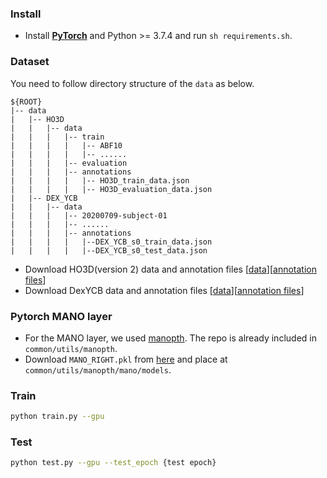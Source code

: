 ### Install
* Install **[PyTorch](https://pytorch.org)** and Python >= 3.7.4 and run `sh requirements.sh`.

### Dataset  
You need to follow directory structure of the `data` as below.  
```  
${ROOT}  
|-- data  
|   |-- HO3D
|   |   |-- data
|   |   |   |-- train
|   |   |   |   |-- ABF10
|   |   |   |   |-- ......
|   |   |   |-- evaluation
|   |   |   |-- annotations
|   |   |   |   |-- HO3D_train_data.json
|   |   |   |   |-- HO3D_evaluation_data.json
|   |-- DEX_YCB
|   |   |-- data
|   |   |   |-- 20200709-subject-01
|   |   |   |-- ......
|   |   |   |-- annotations
|   |   |   |   |--DEX_YCB_s0_train_data.json
|   |   |   |   |--DEX_YCB_s0_test_data.json
``` 
* Download HO3D(version 2) data and annotation files [[data](https://www.tugraz.at/institute/icg/research/team-lepetit/research-projects/hand-object-3d-pose-annotation/)][[annotation files](https://drive.google.com/drive/folders/1pmRpgv38PXvlLOODtoxpTYnIpYTkNV6b?usp=sharing)]
* Download DexYCB data and annotation files [[data](https://dex-ycb.github.io/)][[annotation files](https://drive.google.com/drive/folders/1pmRpgv38PXvlLOODtoxpTYnIpYTkNV6b?usp=sharing)] 

### Pytorch MANO layer
* For the MANO layer, we used [manopth](https://github.com/hassony2/manopth). The repo is already included in `common/utils/manopth`.
* Download `MANO_RIGHT.pkl` from [here](https://mano.is.tue.mpg.de/) and place at `common/utils/manopth/mano/models`.

### Train    
```bash  
python train.py --gpu
```  

### Test  
```bash  
python test.py --gpu --test_epoch {test epoch}  
```  